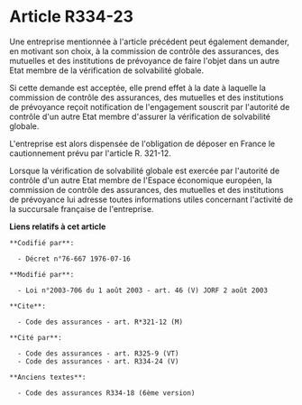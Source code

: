 # Article R334-23

Une entreprise mentionnée à l'article précédent peut également demander, en motivant son choix, à la commission de contrôle
des assurances, des mutuelles et des institutions de prévoyance de faire l'objet dans un autre Etat membre de la vérification
de solvabilité globale.

Si cette demande est acceptée, elle prend effet à la date à laquelle la commission de contrôle des assurances, des mutuelles
et des institutions de prévoyance reçoit notification de l'engagement souscrit par l'autorité de contrôle d'un autre Etat
membre d'assurer la vérification de solvabilité globale.

L'entreprise est alors dispensée de l'obligation de déposer en France le cautionnement prévu par l'article R. 321-12.

Lorsque la vérification de solvabilité globale est exercée par l'autorité de contrôle d'un autre Etat membre de l'Espace
économique européen, la commission de contrôle des assurances, des mutuelles et des institutions de prévoyance lui adresse
toutes informations utiles concernant l'activité de la succursale française de l'entreprise.

**Liens relatifs à cet article**

	**Codifié par**:

	  - Décret n°76-667 1976-07-16

	**Modifié par**:

	  - Loi n°2003-706 du 1 août 2003 - art. 46 (V) JORF 2 août 2003

	**Cite**:

	  - Code des assurances - art. R*321-12 (M)

	**Cité par**:

	  - Code des assurances - art. R325-9 (VT)
	  - Code des assurances - art. R334-24 (V)

	**Anciens textes**:

	  - Code des assurances R334-18 (6ème version)
